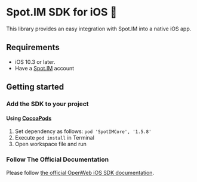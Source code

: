 # Spot.IM SDK for iOS 🚀

This library provides an easy integration with Spot.IM into a native iOS app.

## Requirements

* iOS 10.3 or later.
* Have a [Spot.IM](https://spot.im) account

## Getting started

### Add the SDK to your project

#### Using [CocoaPods](https://cocoapods.org)
1. Set dependency as follows:
    `pod 'SpotIMCore', '1.5.8'`
2. Execute `pod install` in Terminal
3. Open workspace file and run


### Follow The Official Documentation

Please follow [the official OpenWeb iOS SDK documentation](https://developers.openweb.com/docs/ios-getting-started).
